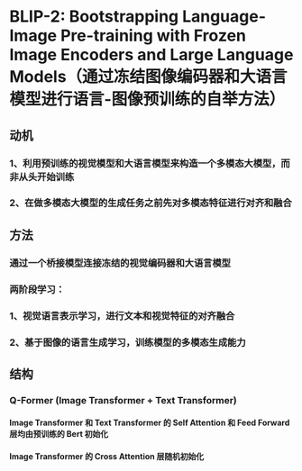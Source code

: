 # BLIP-2: Bootstrapping Language-Image Pre-training with Frozen Image Encoders and Large Language Models（通过冻结图像编码器和大语言模型进行语言-图像预训练的自举方法）
## 动机
### 1、利用预训练的视觉模型和大语言模型来构造一个多模态大模型，而非从头开始训练
### 2、在做多模态大模型的生成任务之前先对多模态特征进行对齐和融合
## 方法
### 通过一个桥接模型连接冻结的视觉编码器和大语言模型
### 两阶段学习：
### 1、视觉语言表示学习，进行文本和视觉特征的对齐融合
### 2、基于图像的语言生成学习，训练模型的多模态生成能力
## 结构
### Q-Former (Image Transformer + Text Transformer)
#### Image Transformer 和 Text Transformer 的 Self Attention 和 Feed Forward 层均由预训练的 Bert 初始化
#### Image Transformer 的 Cross Attention 层随机初始化
#### 
